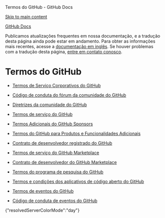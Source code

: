 Termos do GitHub - GitHub Docs

[Skip to main content](#main-content)

[](/pt)[GitHub Docs](/pt)

Publicamos atualizações frequentes em nossa documentação, e a tradução desta página ainda pode estar em andamento. Para obter as informações mais recentes, acesse a [documentação em inglês](/en). Se houver problemas com a tradução desta página, [entre em contato conosco](https://github.com/contact?form[subject]=translation%20issue%20on%20docs.github.com&form[comments]=).

Termos do GitHub
==========

* [Termos de Serviço Corporativos do GitHub](/pt/site-policy/github-terms/github-corporate-terms-of-service)

* [Código de conduta do fórum da comunidade do GitHub](/pt/site-policy/github-terms/github-community-forum-code-of-conduct)

* [Diretrizes da comunidade do GitHub](/pt/site-policy/github-terms/github-community-guidelines)

* [Termos de serviço do GitHub](/pt/site-policy/github-terms/github-terms-of-service)

* [Termos Adicionais do GitHub Sponsors](/pt/site-policy/github-terms/github-sponsors-additional-terms)

* [Termos do GitHub para Produtos e Funcionalidades Adicionais](/pt/site-policy/github-terms/github-terms-for-additional-products-and-features)

* [Contrato de desenvolvedor registrado do GitHub](/pt/site-policy/github-terms/github-registered-developer-agreement)

* [Termos de serviço do GitHub Marketplace](/pt/site-policy/github-terms/github-marketplace-terms-of-service)

* [Contrato de desenvolvedor do GitHub Marketplace](/pt/site-policy/github-terms/github-marketplace-developer-agreement)

* [Termos do programa de pesquisa do GitHub](/pt/site-policy/github-terms/github-research-program-terms)

* [Termos e condições dos aplicativos de código aberto do GitHub](/pt/site-policy/github-terms/github-open-source-applications-terms-and-conditions)

* [Termos de eventos do GitHub](/pt/site-policy/github-terms/github-event-terms)

* [Código de conduta de eventos do GitHub](/pt/site-policy/github-terms/github-event-code-of-conduct)

{"resolvedServerColorMode":"day"}
